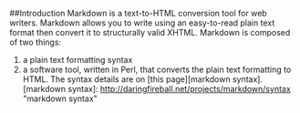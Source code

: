 ##Introduction
Markdown is a text-to-HTML conversion tool for web writers. Markdown allows you to write using an easy-to-read plain text format then convert it to structurally valid XHTML.
Markdown is composed of two things: 
1. a plain text formatting syntax
2. a software tool, written in Perl, that converts the plain text formatting to HTML.
The syntax details are on [this page][markdown syntax].
[markdown syntax]: http://daringfireball.net/projects/markdown/syntax "markdown syntax"

